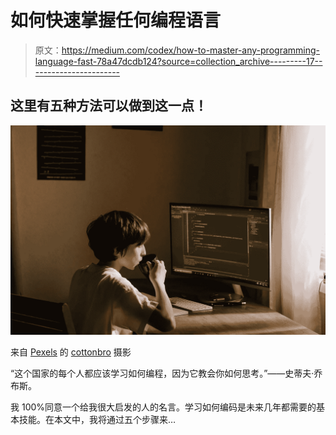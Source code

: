 # 如何快速掌握任何编程语言

> 原文：<https://medium.com/codex/how-to-master-any-programming-language-fast-78a47dcdb124?source=collection_archive---------17----------------------->

## 这里有五种方法可以做到这一点！

![](img/253412e70de9e9de03e6d773843c3f0c.png)

来自 [Pexels](https://www.pexels.com/photo/boy-in-white-t-shirt-sitting-on-chair-in-front-of-computer-4709285/?utm_content=attributionCopyText&utm_medium=referral&utm_source=pexels) 的 [cottonbro](https://www.pexels.com/@cottonbro?utm_content=attributionCopyText&utm_medium=referral&utm_source=pexels) 摄影

“这个国家的每个人都应该学习如何编程，因为它教会你如何思考。”——史蒂夫·乔布斯。

我 100%同意一个给我很大启发的人的名言。学习如何编码是未来几年都需要的基本技能。在本文中，我将通过五个步骤来…